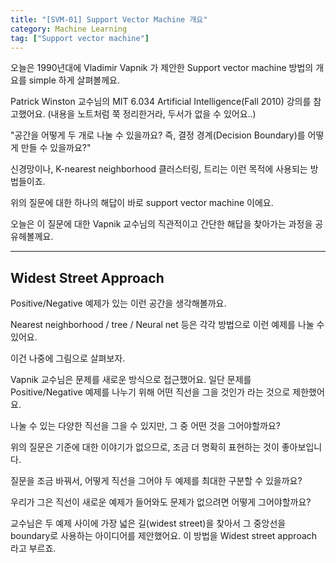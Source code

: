 ```yaml
---
title: "[SVM-01] Support Vector Machine 개요"
category: Machine Learning
tag: ["Support vector machine"]
---
```


오늘은 1990년대에 Vladimir Vapnik 가 제안한 Support vector machine 방법의 개요를 simple 하게 살펴볼께요.

Patrick Winston 교수님의 MIT 6.034 Artificial Intelligence(Fall 2010) 강의를 참고했어요. (내용을 노트처럼 쭉 정리한거라, 두서가 없을 수 있어요..)

"공간을 어떻게 두 개로 나눌 수 있을까요? 즉, 결정 경계(Decision Boundary)를 어떻게 만들 수 있을까요?"

신경망이나, K-nearest neighborhood 클러스터링, 트리는 이런 목적에 사용되는 방법들이죠.

위의 질문에 대한 하나의 해답이 바로 support vector machine 이에요. 

오늘은 이 질문에 대한 Vapnik 교수님의 직관적이고 간단한 해답을 찾아가는 과정을 공유헤볼께요.

---

## Widest Street Approach

Positive/Negative 예제가 있는 이런 공간을 생각해볼까요. 

Nearest neighborhood / tree / Neural net 등은 각각 방법으로 이런 예제를 나눌 수 있어요.

이건 나중에 그림으로 살펴보자.

Vapnik 교수님은 문제를 새로운 방식으로 접근했어요. 일단 문제를 Positive/Negative 예제를 나누기 위해 어떤 직선을 그을 것인가 라는 것으로 제한했어요.

나눌 수 있는 다양한 직선을 그을 수 있지만, 그 중 어떤 것을 그어야할까요?

위의 질문은 기준에 대한 이야기가 없으므로, 조금 더 명확히 표현하는 것이 좋아보입니다.

질문을 조금 바꿔서, 어떻게 직선을 그어야 두 예제를 최대한 구분할 수 있을까요? 

우리가 그은 직선이 새로운 예제가 들어와도 문제가 없으려면 어떻게 그어야할까요?

교수님은 두 예제 사이에 가장 넓은 길(widest street)을 찾아서 그 중앙선을 boundary로 사용하는 아이디어를 제안했어요. 이 방법을 Widest street approach 라고 부르죠.

